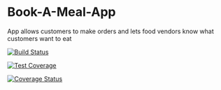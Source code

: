# Book-A-Meal-App
App allows customers to make orders and lets food vendors know what customers want to eat

[![Build Status](https://travis-ci.org/tobio-adelaja/Book-A-Meal-App.svg?branch=feature-menu)](https://travis-ci.org/tobio-adelaja/Book-A-Meal-App)

[![Test Coverage](https://api.codeclimate.com/v1/badges/3fa5b18d55b905d10693/test_coverage)](https://codeclimate.com/github/tobio-adelaja/Book-A-Meal-App/test_coverage)

[![Coverage Status](https://coveralls.io/repos/github/tobio-adelaja/Book-A-Meal-App/badge.svg?branch=feature-menu)](https://coveralls.io/github/tobio-adelaja/Book-A-Meal-App?branch=feature-menu)
